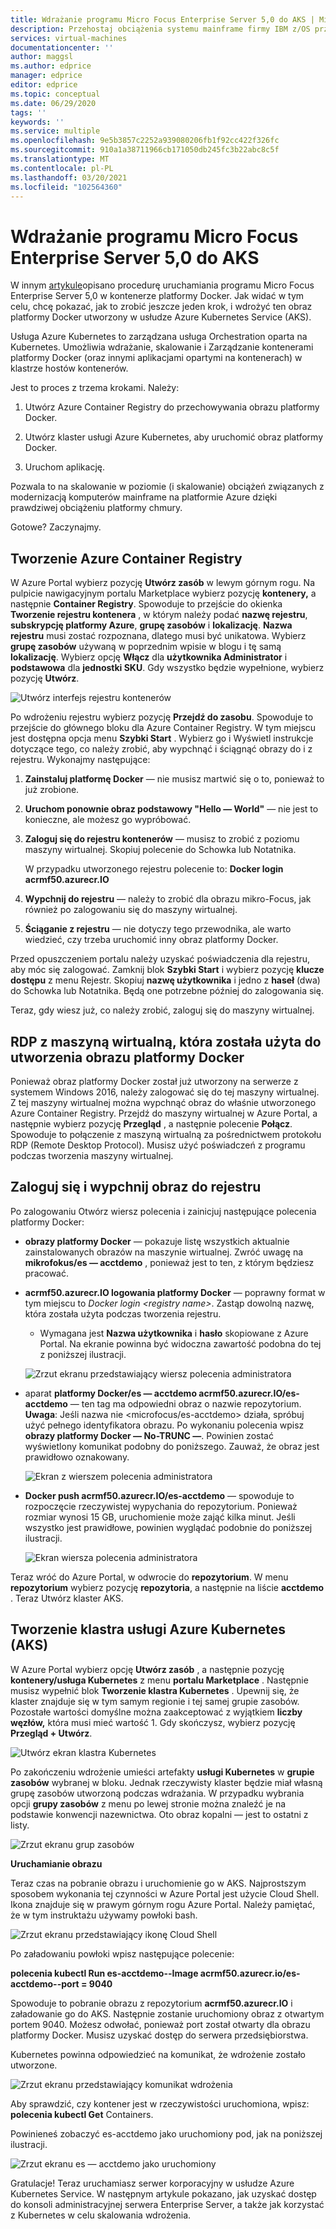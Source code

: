 ```yaml
---
title: Wdrażanie programu Micro Focus Enterprise Server 5,0 do AKS | Microsoft Docs
description: Przehostaj obciążenia systemu mainframe firmy IBM z/OS przy użyciu środowiska deweloperskiego i testowego na maszynach wirtualnych platformy Azure.
services: virtual-machines
documentationcenter: ''
author: maggsl
ms.author: edprice
manager: edprice
editor: edprice
ms.topic: conceptual
ms.date: 06/29/2020
tags: ''
keywords: ''
ms.service: multiple
ms.openlocfilehash: 9e5b3857c2252a939080206fb1f92cc422f326fc
ms.sourcegitcommit: 910a1a38711966cb171050db245fc3b22abc8c5f
ms.translationtype: MT
ms.contentlocale: pl-PL
ms.lasthandoff: 03/20/2021
ms.locfileid: "102564360"
---
```

# <a name="deploy-micro-focus-enterprise-server-50-to-aks"></a>Wdrażanie programu Micro Focus Enterprise Server 5,0 do AKS

W innym [artykule](./run-enterprise-server-container.md)opisano procedurę uruchamiania programu Micro Focus Enterprise Server 5,0 w kontenerze platformy Docker. Jak widać w tym celu, chcę pokazać, jak to zrobić jeszcze jeden krok, i wdrożyć ten obraz platformy Docker utworzony w usłudze Azure Kubernetes Service (AKS).

Usługa Azure Kubernetes to zarządzana usługa Orchestration oparta na Kubernetes. Umożliwia wdrażanie, skalowanie i Zarządzanie kontenerami platformy Docker (oraz innymi aplikacjami opartymi na kontenerach) w klastrze hostów kontenerów.

Jest to proces z trzema krokami. Należy:

1.  Utwórz Azure Container Registry do przechowywania obrazu platformy Docker.

2.  Utwórz klaster usługi Azure Kubernetes, aby uruchomić obraz platformy Docker.

3.  Uruchom aplikację.

Pozwala to na skalowanie w poziomie (i skalowanie) obciążeń związanych z modernizacją komputerów mainframe na platformie Azure dzięki prawdziwej obciążeniu platformy chmury.

Gotowe? Zaczynajmy.

## <a name="create-the-azure-container-registry"></a>Tworzenie Azure Container Registry

W Azure Portal wybierz pozycję **Utwórz zasób** w lewym górnym rogu. Na pulpicie nawigacyjnym portalu Marketplace wybierz pozycję **kontenery,** a następnie **Container Registry**. Spowoduje to przejście do okienka **Tworzenie rejestru kontenera** , w którym należy podać **nazwę rejestru**, **subskrypcję platformy Azure**, **grupę zasobów** i **lokalizację**. **Nazwa rejestru** musi zostać rozpoznana, dlatego musi być unikatowa. Wybierz **grupę zasobów** używaną w poprzednim wpisie w blogu i tę samą **lokalizację**. Wybierz opcję **Włącz** dla **użytkownika Administrator** i **podstawowa** dla **jednostki SKU**. Gdy wszystko będzie wypełnione, wybierz pozycję **Utwórz**.

![Utwórz interfejs rejestru kontenerów](media/deploy-image-1.png)

Po wdrożeniu rejestru wybierz pozycję **Przejdź do zasobu**. Spowoduje to przejście do głównego bloku dla Azure Container Registry. W tym miejscu jest dostępna opcja menu **Szybki Start** . Wybierz go i Wyświetl instrukcje dotyczące tego, co należy zrobić, aby wypchnąć i ściągnąć obrazy do i z rejestru. Wykonajmy następujące:

1.  **Zainstaluj platformę Docker** — nie musisz martwić się o to, ponieważ to już zrobione.

2.  **Uruchom ponownie obraz podstawowy "Hello — World"** — nie jest to konieczne, ale możesz go wypróbować.

3.  **Zaloguj się do rejestru kontenerów** — musisz to zrobić z poziomu maszyny wirtualnej. Skopiuj polecenie do Schowka lub Notatnika.

    W przypadku utworzonego rejestru polecenie to: **Docker login acrmf50.azurecr.IO**

4.  **Wypchnij do rejestru** — należy to zrobić dla obrazu mikro-Focus, jak również po zalogowaniu się do maszyny wirtualnej.

5.  **Ściąganie z rejestru** — nie dotyczy tego przewodnika, ale warto wiedzieć, czy trzeba uruchomić inny obraz platformy Docker.

Przed opuszczeniem portalu należy uzyskać poświadczenia dla rejestru, aby móc się zalogować. Zamknij blok **Szybki Start** i wybierz pozycję **klucze dostępu** z menu Rejestr. Skopiuj **nazwę użytkownika** i jedno z **haseł** (dwa) do Schowka lub Notatnika. Będą one potrzebne później do zalogowania się.

Teraz, gdy wiesz już, co należy zrobić, zaloguj się do maszyny wirtualnej.

## <a name="rdp-to-the-virtual-machine-you-used-to-create-the-docker-image"></a>RDP z maszyną wirtualną, która została użyta do utworzenia obrazu platformy Docker

Ponieważ obraz platformy Docker został już utworzony na serwerze z systemem Windows 2016, należy zalogować się do tej maszyny wirtualnej. Z tej maszyny wirtualnej można wypchnąć obraz do właśnie utworzonego Azure Container Registry. Przejdź do maszyny wirtualnej w Azure Portal, a następnie wybierz pozycję **Przegląd** , a następnie polecenie **Połącz**. Spowoduje to połączenie z maszyną wirtualną za pośrednictwem protokołu RDP (Remote Desktop Protocol). Musisz użyć poświadczeń z programu podczas tworzenia maszyny wirtualnej.

## <a name="log-in-and-push-the-image-to-the-registry"></a>Zaloguj się i wypchnij obraz do rejestru

Po zalogowaniu Otwórz wiersz polecenia i zainicjuj następujące polecenia platformy Docker:

-   **obrazy platformy Docker** — pokazuje listę wszystkich aktualnie zainstalowanych obrazów na maszynie wirtualnej. Zwróć uwagę na **mikrofokus/es — acctdemo** , ponieważ jest to ten, z którym będziesz pracować.

-   **acrmf50.azurecr.IO logowania platformy Docker** — poprawny format w tym miejscu to *Docker login \<registry name\>*. Zastąp dowolną nazwę, która została użyta podczas tworzenia rejestru.

    -   Wymagana jest **Nazwa użytkownika** i **hasło** skopiowane z Azure Portal. Na ekranie powinna być widoczna zawartość podobna do tej z poniższej ilustracji.

    ![Zrzut ekranu przedstawiający wiersz polecenia administratora](media/deploy-image-2.png)

-   aparat **platformy Docker/es — acctdemo acrmf50.azurecr.IO/es-acctdemo** — ten tag ma odpowiedni obraz o nazwie repozytorium. **Uwaga**: Jeśli nazwa nie \<microfocus/es-acctdemo\> działa, spróbuj użyć pełnego identyfikatora obrazu. Po wykonaniu polecenia wpisz **obrazy platformy Docker — No-TRUNC —**. Powinien zostać wyświetlony komunikat podobny do poniższego. Zauważ, że obraz jest prawidłowo oznakowany.

    ![Ekran z wierszem polecenia administratora](media/deploy-image-3.png)

-   **Docker push acrmf50.azurecr.IO/es-acctdemo** — spowoduje to rozpoczęcie rzeczywistej wypychania do repozytorium. Ponieważ rozmiar wynosi 15 GB, uruchomienie może zająć kilka minut. Jeśli wszystko jest prawidłowe, powinien wyglądać podobnie do poniższej ilustracji.

    ![Ekran wiersza polecenia administratora](media/deploy-image-4.png)

Teraz wróć do Azure Portal, w odwrocie do **repozytorium**. W menu **repozytorium** wybierz pozycję **repozytoria**, a następnie na liście **acctdemo** . Teraz Utwórz klaster AKS.

## <a name="create-the-azure-kubernetes-aks-cluster"></a>Tworzenie klastra usługi Azure Kubernetes (AKS)

W Azure Portal wybierz opcję **Utwórz zasób** , a następnie pozycję **kontenery/usługa Kubernetes** z menu **portalu Marketplace** . Następnie musisz wypełnić blok **Tworzenie klastra Kubernetes** . Upewnij się, że klaster znajduje się w tym samym regionie i tej samej grupie zasobów. Pozostałe wartości domyślne można zaakceptować z wyjątkiem **liczby węzłów,** która musi mieć wartość 1. Gdy skończysz, wybierz pozycję **Przegląd + Utwórz**.

![Utwórz ekran klastra Kubernetes](media/deploy-image-5.png)

Po zakończeniu wdrożenie umieści artefakty **usługi Kubernetes** w **grupie zasobów** wybranej w bloku. Jednak rzeczywisty klaster będzie miał własną grupę zasobów utworzoną podczas wdrażania. W przypadku wybrania opcji **grupy zasobów** z menu po lewej stronie można znaleźć je na podstawie konwencji nazewnictwa. Oto obraz kopalni — jest to ostatni z listy.

![Zrzut ekranu grup zasobów](media/deploy-image-6.png)

**Uruchamianie obrazu**

Teraz czas na pobranie obrazu i uruchomienie go w AKS. Najprostszym sposobem wykonania tej czynności w Azure Portal jest użycie Cloud Shell. Ikona znajduje się w prawym górnym rogu Azure Portal. Należy pamiętać, że w tym instruktażu używamy powłoki bash.

![Zrzut ekranu przedstawiający ikonę Cloud Shell](media/deploy-image-7.png)

Po załadowaniu powłoki wpisz następujące polecenie:

**polecenia kubectl Run es-acctdemo--Image acrmf50.azurecr.io/es-acctdemo--port = 9040**

Spowoduje to pobranie obrazu z repozytorium **acrmf50.azurecr.IO** i załadowanie go do AKS. Następnie zostanie uruchomiony obraz z otwartym portem 9040. Możesz odwołać, ponieważ port został otwarty dla obrazu platformy Docker. Musisz uzyskać dostęp do serwera przedsiębiorstwa.

Kubernetes powinna odpowiedzieć na komunikat, że wdrożenie zostało utworzone.

![Zrzut ekranu przedstawiający komunikat wdrożenia](media/deploy-image-8.jpg)

Aby sprawdzić, czy kontener jest w rzeczywistości uruchomiona, wpisz: **polecenia kubectl Get** Containers.

Powinieneś zobaczyć es-acctdemo jako uruchomiony pod, jak na poniższej ilustracji.

![Zrzut ekranu es — acctdemo jako uruchomiony](media/deploy-image-9.png)

Gratulacje! Teraz uruchamiasz serwer korporacyjny w usłudze Azure Kubernetes Service. W następnym artykule pokazano, jak uzyskać dostęp do konsoli administracyjnej serwera Enterprise Server, a także jak korzystać z Kubernetes w celu skalowania wdrożenia.
